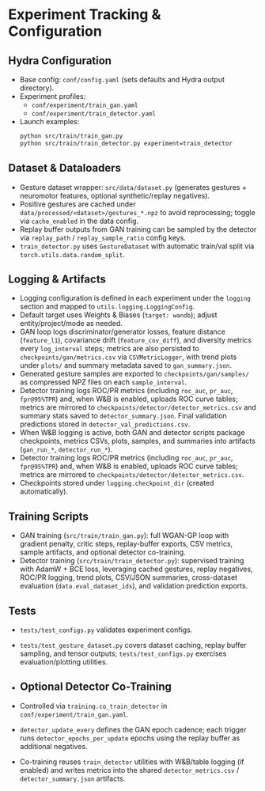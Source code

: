 # Experiment Tracking & Configuration

## Hydra Configuration
- Base config: `conf/config.yaml` (sets defaults and Hydra output directory).
- Experiment profiles:
  - `conf/experiment/train_gan.yaml`
  - `conf/experiment/train_detector.yaml`
- Launch examples:
  ```bash
  python src/train/train_gan.py
  python src/train/train_detector.py experiment=train_detector
  ```

## Dataset & Dataloaders
- Gesture dataset wrapper: `src/data/dataset.py` (generates gestures + neuromotor features, optional synthetic/replay negatives).
- Positive gestures are cached under `data/processed/<dataset>/gestures_*.npz` to avoid reprocessing; toggle via `cache_enabled` in the data config.
- Replay buffer outputs from GAN training can be sampled by the detector via `replay_path` / `replay_sample_ratio` config keys.
- `train_detector.py` uses `GestureDataset` with automatic train/val split via `torch.utils.data.random_split`.

## Logging & Artifacts
- Logging configuration is defined in each experiment under the `logging` section and mapped to `utils.logging.LoggingConfig`.
- Default target uses Weights & Biases (`target: wandb`); adjust entity/project/mode as needed.
- GAN loop logs discriminator/generator losses, feature distance (`feature_l1`), covariance drift (`feature_cov_diff`), and diversity metrics every `log_interval` steps; metrics are also persisted to `checkpoints/gan/metrics.csv` via `CSVMetricLogger`, with trend plots under `plots/` and summary metadata saved to `gan_summary.json`.
- Generated gesture samples are exported to `checkpoints/gan/samples/` as compressed NPZ files on each `sample_interval`.
- Detector training logs ROC/PR metrics (including `roc_auc`, `pr_auc`, `fpr@95%TPR`) and, when W&B is enabled, uploads ROC curve tables; metrics are mirrored to `checkpoints/detector/detector_metrics.csv` and summary stats saved to `detector_summary.json`. Final validation predictions stored in `detector_val_predictions.csv`.
- When W&B logging is active, both GAN and detector scripts package checkpoints, metrics CSVs, plots, samples, and summaries into artifacts (`gan_run_*`, `detector_run_*`).
- Detector training logs ROC/PR metrics (including `roc_auc`, `pr_auc`, `fpr@95%TPR`) and, when W&B is enabled, uploads ROC curve tables; metrics are mirrored to `checkpoints/detector/detector_metrics.csv`.
- Checkpoints stored under `logging.checkpoint_dir` (created automatically).

## Training Scripts
- GAN training (`src/train/train_gan.py`): full WGAN-GP loop with gradient penalty, critic steps, replay-buffer exports, CSV metrics, sample artifacts, and optional detector co-training.
- Detector training (`src/train/train_detector.py`): supervised training with AdamW + BCE loss, leveraging cached gestures, replay negatives, ROC/PR logging, trend plots, CSV/JSON summaries, cross-dataset evaluation (`data.eval_dataset_ids`), and validation prediction exports.

## Tests
- `tests/test_configs.py` validates experiment configs.
- `tests/test_gesture_dataset.py` covers dataset caching, replay buffer sampling, and tensor outputs; `tests/test_configs.py` exercises evaluation/plotting utilities.

- ## Optional Detector Co-Training
- Controlled via `training.co_train_detector` in `conf/experiment/train_gan.yaml`.
- `detector_update_every` defines the GAN epoch cadence; each trigger runs `detector_epochs_per_update` epochs using the replay buffer as additional negatives.
- Co-training reuses `train_detector` utilities with W&B/table logging (if enabled) and writes metrics into the shared `detector_metrics.csv` / `detector_summary.json` artifacts.
